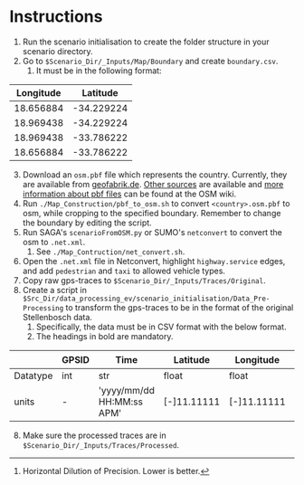 Instructions
============

1. Run the scenario initialisation to create the folder structure in your scenario directory.
2. Go to `$Scenario_Dir/_Inputs/Map/Boundary` and create `boundary.csv`.
    1. It must be in the following format: 

| Longitude | Latitude   |
|-----------|------------|
| 18.656884 | -34.229224 |
| 18.969438 | -34.229224 |
| 18.969438 | -33.786222 |
| 18.656884 | -33.786222 |

3. Download an `osm.pbf` file which represents the country. Currently, they are available from [geofabrik.de](https://www.geofabrik.de/data/download.html). [Other sources](https://wiki.openstreetmap.org/wiki/Planet.osm#Country_and_area_extracts) are available and [more information about pbf files](https://wiki.openstreetmap.org/wiki/PBF_Format) can be found at the OSM wiki.
3. Run `./Map_Construction/pbf_to_osm.sh` to convert `<country>.osm.pbf` to osm, while cropping to the specified boundary. Remember to change the boundary by editing the script.
4. Run SAGA's `scenarioFromOSM.py` or SUMO's `netconvert` to convert the osm to `.net.xml`.
    1. See `./Map_Contruction/net_convert.sh`.
5. Open the `.net.xml` file in Netconvert, highlight `highway.service` edges, and add `pedestrian` and `taxi` to allowed vehicle types.
6. Copy raw gps-traces to `$Scenario_Dir/_Inputs/Traces/Original`.
7. Create a script in `$Src_Dir/data_processing_ev/scenario_initialisation/Data_Pre-Processing` to transform the gps-traces to be in the format of the original Stellenbosch data.
    1. Specifically, the data must be in CSV format with the below format.
    2. The headings in bold are mandatory.

|          | GPSID | **Time**                  | **Latitude** | **Longitude** | Altitude  | Heading   | Satellites | HDOP[^*] | AgeOfReading | DistanceSinceReading | **Velocity** |
|----------|-------|---------------------------|--------------|---------------|-----------|-----------|------------|----------|--------------|----------------------|--------------|
| Datatype | int   | str                       | float        | float         | int/float | int/float | int        | float    | int          | int                  | int          |
| units    | -     | 'yyyy/mm/dd HH:MM:ss APM' | [-]11.11111  | [-]11.11111   | meters    | degrees   | -          | meters   | minutes?     | meters               | km/h         |

8. Make sure the processed traces are in `$Scenario_Dir/_Inputs/Traces/Processed`.

[^*]: Horizontal Dilution of Precision. Lower is better.
